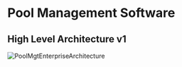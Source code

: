 <h1>Pool Management Software</h1>

<h2>High Level Architecture v1</h2>

![PoolMgtEnterpriseArchitecture](https://github.com/user-attachments/assets/c37aee12-d4a3-4534-9760-52547fc3dc37)

